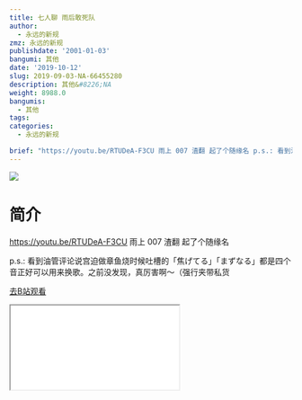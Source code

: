 ```yaml
---
title: 七人聊 雨后敢死队
author:
  - 永远的新规
zmz: 永远的新规
publishdate: '2001-01-03'
bangumi: 其他
date: '2019-10-12'
slug: 2019-09-03-NA-66455280
description: 其他&#8226;NA
weight: 8988.0
bangumis:
  - 其他
tags:
categories:
  - 永远的新规

brief: "https://youtu.be/RTUDeA-F3CU 雨上 007 渣翻 起了个随缘名 p.s.: 看到油管评论说宫迫做章鱼烧时候吐槽的「焦げてる」「まずなる」都是四个音正好可以用来换歌。之前没发现，真厉害啊～（强行夹带私货"
---
```

![](https://raw.githubusercontent.com/tcgriffith/owaraisite/master/static/tmpimg/28968411d6662ecb9c424b7c53a568b415b5a776.jpg.480.jpg)
# 简介  
https://youtu.be/RTUDeA-F3CU
雨上 007
渣翻
起了个随缘名

p.s.: 看到油管评论说宫迫做章鱼烧时候吐槽的「焦げてる」「まずなる」都是四个音正好可以用来换歌。之前没发现，真厉害啊～（强行夹带私货  

[去B站观看](https://www.bilibili.com/video/av66455280/)
<div class ="resp-container"><iframe class="testiframe" src="//player.bilibili.com/player.html?aid=66455280"", scrolling="no", allowfullscreen="true" > </iframe></div> 
